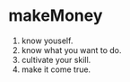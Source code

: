 # makeMoney

1. know youself.
2. know what you want to do.
3. cultivate your skill.
4. make it come true.
